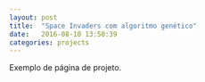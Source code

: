 ```yaml
---
layout: post
title:  "Space Invaders com algoritmo genético"
date:   2016-08-10 13:50:39
categories: projects
---
```


Exemplo de página de projeto.